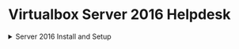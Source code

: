 # Virtualbox Server 2016 Helpdesk

<details>
<summary>Server 2016 Install and Setup</summary>

---

</details>
